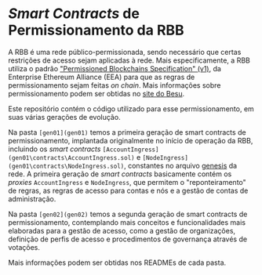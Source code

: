 # *Smart Contracts* de Permissionamento da RBB

A RBB é uma rede público-permissionada, sendo necessário que certas restrições de acesso sejam aplicadas à rede. Mais especificamente, a RBB utiliza o padrão ["Permissioned Blockchains Specification" (v1)](https://entethalliance.org/wp-content/uploads/2020/06/EEA_Enterprise_Ethereum_Chain_Specification_V1_2800229.pdf), da Enterprise Ethereum Alliance (EEA) para que as regras de permissionamento sejam feitas *on chain*. Mais informações sobre permissionamento podem ser obtidas no [site do Besu](https://besu.hyperledger.org/private-networks/concepts/permissioning).

Este repositório contém o código utilizado para esse permissionamento, em suas várias gerações de evolução.

Na pasta `[gen01](gen01)` temos a primeira geração de smart contracts de permissionamento, implantada originalmente no início de operação da RBB, incluindo os *smart contracts* `[AccountIngress](gen01\contracts\AccountIngress.sol)` e `[NodeIngress](gen01\contracts\NodeIngress.sol)`, constantes no arquivo [genesis](https://github.com/RBBNet/rbb/blob/master/artefatos/observer/genesis.json) da rede. A primeira geração de *smart contracts* basicamente contém os *proxies* `AccountIngress` e `NodeIngress`, que permitem o "reponteiramento" de regras, as regras de acesso para contas e nós e a gestão de contas de administração.

Na pasta `[gen02](gen02)` temos a segunda geração de smart contracts de permissionamento, contemplando mais conceitos e funcionalidades mais elaboradas para a gestão de acesso, como a gestão de organizações, definição de perfis de acesso e procedimentos de governança através de votações.

Mais informações podem ser obtidas nos READMEs de cada pasta.
